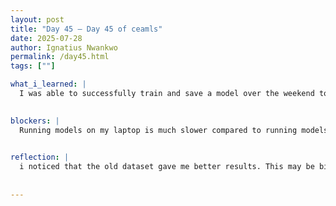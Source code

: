 ```yaml
---
layout: post
title: "Day 45 – Day 45 of ceamls"
date: 2025-07-28
author: Ignatius Nwankwo
permalink: /day45.html
tags: [""]

what_i_learned: |  
  I was able to successfully train and save a model over the weekend to add to huggingface for real time detection. It turned out that model was too big to upload to hugging face so I had to re run another notebook which gave better results before and save that model using another name. This second model also uses the old dataset while the model I trained over the weekend used the old one. Lastly, I helped transfer some tables from our google docs to our overleaf template. 

  
blockers: |
  Running models on my laptop is much slower compared to running models on my work station. I still can't save models on my workstation due to errors.

  
reflection: |
  i noticed that the old dataset gave me better results. This may be biased but I was more diverse in skin color and ethnicity. The model is halfway done right now and should be done by tonight. Our symposium presentation is on Thursday and our slides are due Wednesday. Our paper is also due Friday. There's alot of work that we need to get done.
  
  
---
```

  
